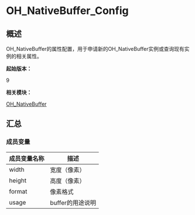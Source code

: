# OH_NativeBuffer_Config


## 概述

OH_NativeBuffer的属性配置，用于申请新的OH_NativeBuffer实例或查询现有实例的相关属性。

**起始版本：**

9

**相关模块：**

[OH_NativeBuffer](_o_h___native_buffer.md)


## 汇总


### 成员变量

  | 成员变量名称 | 描述 | 
| -------- | -------- |
| width | 宽度（像素） | 
| height | 高度（像素） | 
| format | 像素格式 | 
| usage | buffer的用途说明 | 
